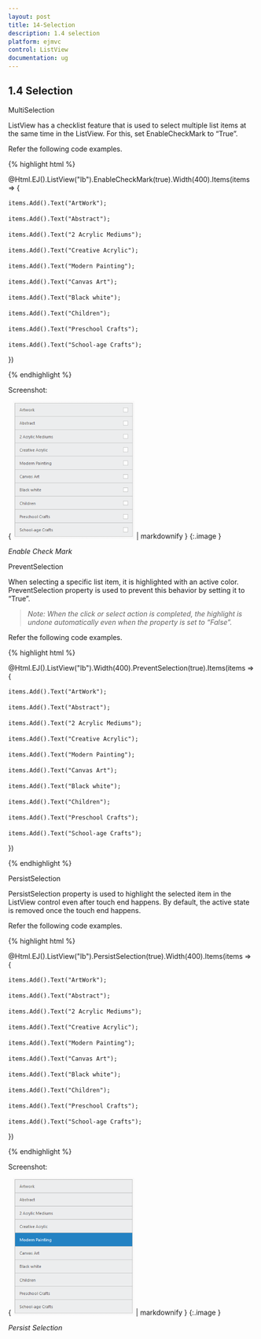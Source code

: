 ```yaml
---
layout: post
title: 14-Selection
description: 1.4 selection
platform: ejmvc
control: ListView
documentation: ug
---
```


## 1.4 Selection

MultiSelection

ListView has a checklist feature that is used to select multiple list items at the same time in the ListView. For this, set EnableCheckMark to “True”.

Refer the following code examples.



{% highlight html %}


@Html.EJ().ListView("lb").EnableCheckMark(true).Width(400).Items(items => {    

    items.Add().Text("ArtWork");

    items.Add().Text("Abstract");

    items.Add().Text("2 Acrylic Mediums");

    items.Add().Text("Creative Acrylic");

    items.Add().Text("Modern Painting");

    items.Add().Text("Canvas Art");

    items.Add().Text("Black white");

    items.Add().Text("Children");

    items.Add().Text("Preschool Crafts");

    items.Add().Text("School-age Crafts");

})




{% endhighlight %}



Screenshot:

{ ![](14-Selection_images/14-Selection_img1.png) | markdownify }
{:.image }


_Enable Check Mark_

PreventSelection

When selecting a specific list item, it is highlighted with an active color. PreventSelection property is used to prevent this behavior by setting it to “True”. 

> _Note: When the click or select action is completed, the highlight is undone automatically even when the property is set to “False”._

Refer the following code examples.

{% highlight html %}


@Html.EJ().ListView("lb").Width(400).PreventSelection(true).Items(items => {    

    items.Add().Text("ArtWork");

    items.Add().Text("Abstract");

    items.Add().Text("2 Acrylic Mediums");

    items.Add().Text("Creative Acrylic");

    items.Add().Text("Modern Painting");

    items.Add().Text("Canvas Art");

    items.Add().Text("Black white");

    items.Add().Text("Children");

    items.Add().Text("Preschool Crafts");

    items.Add().Text("School-age Crafts");

})





{% endhighlight %}

PersistSelection

PersistSelection property is used to highlight the selected item in the ListView control even after touch end happens. By default, the active state is removed once the touch end happens.

Refer the following code examples.



{% highlight html %}


@Html.EJ().ListView("lb").PersistSelection(true).Width(400).Items(items => {    

    items.Add().Text("ArtWork");

    items.Add().Text("Abstract");

    items.Add().Text("2 Acrylic Mediums");

    items.Add().Text("Creative Acrylic");

    items.Add().Text("Modern Painting");

    items.Add().Text("Canvas Art");

    items.Add().Text("Black white");

    items.Add().Text("Children");

    items.Add().Text("Preschool Crafts");

    items.Add().Text("School-age Crafts");

})





{% endhighlight %}



Screenshot:

{ ![](14-Selection_images/14-Selection_img2.png) | markdownify }
{:.image }


_Persist Selection_

